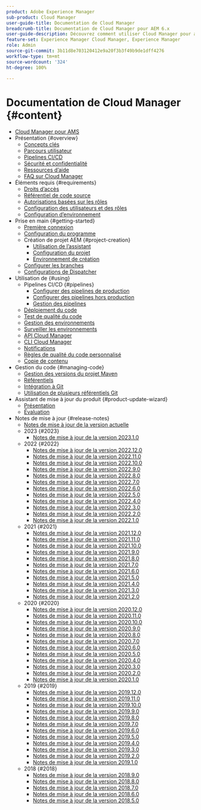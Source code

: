 ```yaml
---
product: Adobe Experience Manager
sub-product: Cloud Manager
user-guide-title: Documentation de Cloud Manager
breadcrumb-title: Documentation de Cloud Manager pour AEM 6.x
user-guide-description: Découvrez comment utiliser Cloud Manager pour auto-gérer Adobe Experience Manager pour AMS en mode cloud.
feature-set: Experience Manager Cloud Manager, Experience Manager
role: Admin
source-git-commit: 3b11d8e703120412e9a20f3b3f49b9de1dff4276
workflow-type: tm+mt
source-wordcount: '324'
ht-degree: 100%

---
```



# Documentation de Cloud Manager {#content}

+ [Cloud Manager pour AMS](introduction.md)
+ Présentation {#overview}
   + [Concepts clés](overview/key-concepts.md)
   + [Parcours utilisateur](overview/user-journey.md)
   + [Pipelines CI/CD](overview/ci-cd-pipelines.md)
   + [Sécurité et confidentialité](overview/security-and-privacy.md)
   + [Ressources d’aide](overview/help-resources.md)
   + [FAQ sur Cloud Manager](overview/faqs.md)
+ Éléments requis {#requirements}
   + [Droits d’accès](requirements/access-rights.md)
   + [Référentiel de code source](requirements/source-code-repository.md)
   + [Autorisations basées sur les rôles](requirements/role-based-permissions.md)
   + [Configuration des utilisateurs et des rôles](requirements/users-and-roles.md)
   + [Configuration d’environnement](requirements/environment-provisioning.md)
+ Prise en main {#getting-started}
   + [Première connexion](getting-started/first-time-login.md)
   + [Configuration du programme](getting-started/program-setup.md)
   + Création de projet AEM {#project-creation}
      + [Utilisation de l’assistant](getting-started/using-the-wizard.md)
      + [Configuration du projet](getting-started/project-setup.md)
      + [Environnement de création](getting-started/build-environment.md)
   + [Configurer les branches](getting-started/configuring-branches.md)
   + [Configurations de Dispatcher](getting-started/dispatcher-configurations.md)
+ Utilisation de {#using}
   + Pipelines CI/CD {#pipelines}
      + [Configurer des pipelines de production](using/production-pipelines.md)
      + [Configurer des pipelines hors production](using/non-production-pipelines.md)
      + [Gestion des pipelines](using/managing-pipelines.md)
   + [Déploiement du code](using/code-deployment.md)
   + [Test de qualité du code](using/code-quality-testing.md)
   + [Gestion des environnements](using/managing-environments.md)
   + [Surveiller les environnements](using/monitoring-environments.md)
   + [API Cloud Manager](https://developer.adobe.com/experience-cloud/cloud-manager/reference/api/)
   + [CLI Cloud Manager](https://github.com/adobe/aio-cli-plugin-cloudmanager/blob/main/README.md)
   + [Notifications](using/notifications.md)
   + [Règles de qualité du code personnalisé](using/custom-code-quality-rules.md)
   + [Copie de contenu](using/content-copy.md)
+ Gestion du code {#managing-code}
   + [Gestion des versions du projet Maven](managing-code/maven-project-version.md)
   + [Référentiels](managing-code/repositories.md)
   + [Intégration à Git](managing-code/git-integration.md)
   + [Utilisation de plusieurs référentiels Git](managing-code/multiple-git-repos.md)
+ Assistant de mise à jour du produit {#product-update-wizard}
   + [Présentation](product-update-wizard/overview.md)
   + [Évaluation](product-update-wizard/evaluation.md)
+ Notes de mise à jour {#release-notes}
   + [Notes de mise à jour de la version actuelle](release-notes/current.md)
   + 2023 {#2023}
      + [Notes de mise à jour de la version 2023.1.0](release-notes/2023/2023-1-0.md)
   + 2022 {#2022}
      + [Notes de mise à jour de la version 2022.12.0](release-notes/2022/2022-12-0.md)
      + [Notes de mise à jour de la version 2022.11.0](release-notes/2022/2022-11-0.md)
      + [Notes de mise à jour de la version 2022.10.0](release-notes/2022/2022-10-0.md)
      + [Notes de mise à jour de la version 2022.9.0](release-notes/2022/2022-9-0.md)
      + [Notes de mise à jour de la version 2022.8.0](release-notes/2022/2022-8-0.md)
      + [Notes de mise à jour de la version 2022.7.0](release-notes/2022/2022-7-0.md)
      + [Notes de mise à jour de la version 2022.6.0](release-notes/2022/2022-6-0.md)
      + [Notes de mise à jour de la version 2022.5.0](release-notes/2022/2022-5-0.md)
      + [Notes de mise à jour de la version 2022.4.0](release-notes/2022/2022-4-0.md)
      + [Notes de mise à jour de la version 2022.3.0](release-notes/2022/2022-3-0.md)
      + [Notes de mise à jour de la version 2022.2.0](release-notes/2022/2022-2-0.md)
      + [Notes de mise à jour de la version 2022.1.0](release-notes/2022/2022-1-0.md)
   + 2021 {#2021}
      + [Notes de mise à jour de la version 2021.12.0](release-notes/2021/2021-12-0.md)
      + [Notes de mise à jour de la version 2021.11.0](release-notes/2021/2021-11-0.md)
      + [Notes de mise à jour de la version 2021.10.0](release-notes/2021/2021-10-0.md)
      + [Notes de mise à jour de la version 2021.9.0](release-notes/2021/2021-9-0.md)
      + [Notes de mise à jour de la version 2021.8.0](release-notes/2021/2021-8-0.md)
      + [Notes de mise à jour de la version 2021.7.0](release-notes/2021/2021-7-0.md)
      + [Notes de mise à jour de la version 2021.6.0](release-notes/2021/2021-6-0.md)
      + [Notes de mise à jour de la version 2021.5.0](release-notes/2021/2021-5-0.md)
      + [Notes de mise à jour de la version 2021.4.0](release-notes/2021/2021-4-0.md)
      + [Notes de mise à jour de la version 2021.3.0](release-notes/2021/2021-3-0.md)
      + [Notes de mise à jour de la version 2021.2.0](release-notes/2021/2021-2-0.md)
   + 2020 {#2020}
      + [Notes de mise à jour de la version 2020.12.0](release-notes/2020/2020-12-0.md)
      + [Notes de mise à jour de la version 2020.11.0](release-notes/2020/2020-11-0.md)
      + [Notes de mise à jour de la version 2020.10.0](release-notes/2020/2020-10-0.md)
      + [Notes de mise à jour de la version 2020.9.0](release-notes/2020/2020-9-0.md)
      + [Notes de mise à jour de la version 2020.8.0](release-notes/2020/2020-8-0.md)
      + [Notes de mise à jour de la version 2020.7.0](release-notes/2020/2020-7-0.md)
      + [Notes de mise à jour de la version 2020.6.0](release-notes/2020/2020-6-0.md)
      + [Notes de mise à jour de la version 2020.5.0](release-notes/2020/2020-5-0.md)
      + [Notes de mise à jour de la version 2020.4.0](release-notes/2020/2020-4-0.md)
      + [Notes de mise à jour de la version 2020.3.0](release-notes/2020/2020-3-0.md)
      + [Notes de mise à jour de la version 2020.2.0](release-notes/2020/2020-2-0.md)
      + [Notes de mise à jour de la version 2020.1.0](release-notes/2020/2020-1-0.md)
   + 2019 {#2019}
      + [Notes de mise à jour de la version 2019.12.0](release-notes/2019/2019-12-0.md)
      + [Notes de mise à jour de la version 2019.11.0](release-notes/2019/2019-11-0.md)
      + [Notes de mise à jour de la version 2019.10.0](release-notes/2019/2019-10-0.md)
      + [Notes de mise à jour de la version 2019.9.0](release-notes/2019/2019-9-0.md)
      + [Notes de mise à jour de la version 2019.8.0](release-notes/2019/2019-8-0.md)
      + [Notes de mise à jour de la version 2019.7.0](release-notes/2019/2019-7-0.md)
      + [Notes de mise à jour de la version 2019.6.0](release-notes/2019/2019-6-0.md)
      + [Notes de mise à jour de la version 2019.5.0](release-notes/2019/2019-5-0.md)
      + [Notes de mise à jour de la version 2019.4.0](release-notes/2019/2019-4-0.md)
      + [Notes de mise à jour de la version 2019.3.0](release-notes/2019/2019-3-0.md)
      + [Notes de mise à jour de la version 2019.2.0](release-notes/2019/2019-2-0.md)
      + [Notes de mise à jour de la version 2019.1.0](release-notes/2019/2019-1-0.md)
   + 2018 {#2018}
      + [Notes de mise à jour de la version 2018.9.0](release-notes/2018/2018-9-0.md)
      + [Notes de mise à jour de la version 2018.8.0](release-notes/2018/2018-8-0.md)
      + [Notes de mise à jour de la version 2018.7.0](release-notes/2018/2018-7-0.md)
      + [Notes de mise à jour de la version 2018.6.0](release-notes/2018/2018-6-0.md)
      + [Notes de mise à jour de la version 2018.5.0](release-notes/2018/2018-5-0.md)
